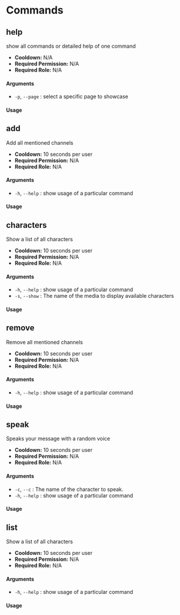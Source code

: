 # Commands
## help

show all commands or detailed help of one command
* **Cooldown:** N/A
* **Required Permission:** N/A
* **Required Role:** N/A
#### Arguments
* `-p`, `--page` : select a specific page to showcase

#### Usage
## add

Add all mentioned channels
* **Cooldown:** 10 seconds per user
* **Required Permission:** N/A
* **Required Role:** N/A
#### Arguments
* `-h`, `--help` : show usage of a particular command

#### Usage
## characters

Show a list of all characters
* **Cooldown:** 10 seconds per user
* **Required Permission:** N/A
* **Required Role:** N/A
#### Arguments
* `-h`, `--help` : show usage of a particular command
* `-s`, `--show` : The name of the media to display available characters

#### Usage
## remove

Remove all mentioned channels
* **Cooldown:** 10 seconds per user
* **Required Permission:** N/A
* **Required Role:** N/A
#### Arguments
* `-h`, `--help` : show usage of a particular command

#### Usage
## speak

Speaks your message with a random voice
* **Cooldown:** 10 seconds per user
* **Required Permission:** N/A
* **Required Role:** N/A
#### Arguments
* `-c`, `--c` : The name of the character to speak.
* `-h`, `--help` : show usage of a particular command

#### Usage
## list

Show a list of all characters
* **Cooldown:** 10 seconds per user
* **Required Permission:** N/A
* **Required Role:** N/A
#### Arguments
* `-h`, `--help` : show usage of a particular command

#### Usage
